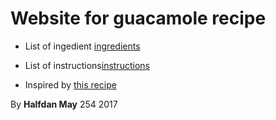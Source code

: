 # Website for guacamole recipe

* List of ingedient [ingredients](ingredients)

* List of instructions[instructions](instructions)
* Inspired by [this recipe](http://allrecipes.com/recipe/14231/guacamole/)

By **Halfdan May** 254 2017
